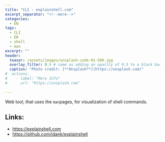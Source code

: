 ```yaml
---
title: "CLI - explainshell.com"
excerpt_separator: "<!--more-->"
categories:
  - EN
tags:
  - CLI
  - EN
  - shell
  - man
excerpt: ""
header:
  teaser: /assets/images/unsplash-code-01-500.jpg
  overlay_filter: 0.5 # same as adding an opacity of 0.5 to a black background
  caption: "Photo credit: [**Unsplash**](https://unsplash.com)"
#  actions:
#    - label: "More Info"
#      url: "https://unsplash.com"
  
---
```



Web tool, that uses the `man`pages, for visualization of shell commands.

## Links:

* https://explainshell.com
* https://github.com/idank/explainshell



